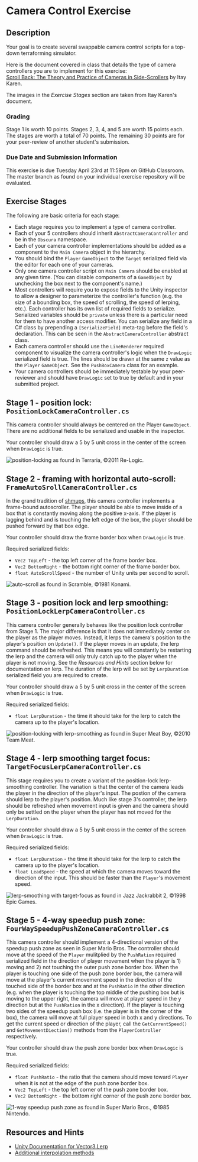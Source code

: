# Camera Control Exercise

## Description

Your goal is to create several swappable camera control scripts for a top-down terraforming simulator.

Here is the document covered in class that details the type of camera controllers you are to implement for this exercise:  
[Scroll Back: The Theory and Practice of Cameras in Side-Scrollers](http://www.gamasutra.com/blogs/ItayKeren/20150511/243083/Scroll_Back_The_Theory_and_Practice_of_Cameras_in_SideScrollers.php) by Itay Karen.  

The images in the *Exercise Stages* section are taken from Itay Karen's document.

### Grading

Stage 1 is worth 10 points. Stages 2, 3, 4, and 5 are worth 15 points each. The stages are worth a total of 70 points. The remaining 30 points are for your peer-review of another student's submission.

### Due Date and Submission Information

This exercise is due Tuesday April 23rd at 11:59pm on GitHub Classroom. The master branch as found on your individual exercise repository will be evaluated.

## Exercise Stages 

The following are basic criteria for each stage:
* Each stage requires you to implement a type of camera controller. 
* Each of your 5 controllers should inherit `AbstractCameraController` and be in the `Obscura` namespace. 
* Each of your camera controller implementations should be added as a component to the `Main Camera`  object in the hierarchy.
* You should bind the `Player` `GameObject` to the `Target` serialized field via the editor for each one of your cameras.
* Only one camera controller script on `Main Camera` should be enabled at any given time. (You can disable components of a `GameObject` by unchecking the box next to the component's name.)
* Most controllers will require you to expose fields to the Unity inspector to allow a designer to parameterize the controller's function (e.g. the size of a bounding box, the speed of scrolling, the speed of lerping, etc.). Each controller has its own list of required fields to serialize. Serialized variables should be `private` unless there is a particular need for them to have another access modifier. You can serialize any field in a C# class by prepending a `[SerializeField]` meta-tag before the field's declaration. This can be seen in the `AbstractCameraController` abstract class.
* Each camera controller should use the `LineRenderer` required component to visualize the camera controller's logic when the `DrawLogic` serialized field is true. The lines should be drawn at the same `z` value as the `Player` `GameObject`. See the `PushBoxCamera` class for an example.
* Your camera controllers should be immediately testable by your peer-reviewer and should have `DrawLogic` set to true by default and in your submitted project.

## Stage 1 - position lock: `PositionLockCameraController.cs`

This camera controller should always be centered on the Player `GameObject`. There are no additional fields to be serialized and usable in the inspector.

Your controller should draw a 5 by 5 unit cross in the center of the screen when `DrawLogic` is true. 

![position-locking](https://lh6.googleusercontent.com/Bh_vzER7pXFZgRMsi158LA_q3Dg9LnykuR1cW3f8K8hgSI-BlNKLfocuGAhHRxbrcaeadtay_MgS55CO4eD0jyDIy0QB9SvAPHFnWQlDMKfN9QQJkL4RxAKc28_ymrCz) as found in Terraria, ©2011 Re-Logic.

## Stage 2 - framing with horizontal auto-scroll: `FrameAutoSrollCameraController.cs`

In the grand tradition of [shmups](http://www.shmups.com/), this camera controller implements a frame-bound autoscroller. The player should be able to move inside of a box that is constantly moving along the positive x-axis. If the player is lagging behind and is touching the left edge of the box, the player should be pushed forward by that box edge.

Your controller should draw the frame border box when `DrawLogic` is true. 

Required serialized fields:
* `Vec2 TopLeft` - the top left corner of the frame border box.
* `Vec2 BottomRight` - the bottom right corner of the frame border box.
* `float AutoScrollSpeed` - the number of Unity units per second to scroll.

![auto-scroll](https://lh3.googleusercontent.com/ob8Z5bAdjxI6C9hgzL1-EcIPNeUCxCGHuOK7TaQoGtkq0iczuaSw3usLF9oYhqJfrRWQTmsRFTNqoYNoX9KjHTsuOC_auBY68C24FQEN-a3a11bM25xQdfAZ8Ls7RuxS) as found in Scramble, ©1981 Konami.

## Stage 3 - position lock and lerp smoothing: `PositionLockLerpCameraController.cs`

This camera controller generally behaves like the position lock controller from Stage 1. The major difference is that it does not immediately center on the player as the player moves. Instead, it lerps the camera's position to the player's position on `Update()`. If the player moves in an update, the lerp command should be refreshed. This means you will constantly be restarting the lerp and the camera will only truly catch up to the player when the player is not moving. See the *Resources and Hints* section below for documentation on lerp. The duration of the lerp will be set by `LerpDuration` serialized field you are required to create.

Your controller should draw a 5 by 5 unit cross in the center of the screen when `DrawLogic` is true.

Required serialized fields:
* `float LerpDuration` - the time it should take for the lerp to catch the camera up to the player's location.

![position-locking with lerp-smoothing](https://lh3.googleusercontent.com/Lo1c9W3Yo0VQzf6mxAssaqXS7RoELziUwPbowklnCsI4BiqR46vYeejQPhjgZla3AR6INwVy6tCoXog4_Yc85DmlPcOapN_DjoRz6CRgD3nvTaGWkPm3cmaNpKj2tWiO) as found in Super Meat Boy, ©2010 Team Meat.

## Stage 4 - lerp smoothing target focus: `TargetFocusLerpCameraController.cs`

This stage requires you to create a variant of the position-lock lerp-smoothing controller. The variation is that the center of the camera leads the player in the direction of the player's input. The postion of the camera should lerp to the player's position. Much like stage 3's controller, the lerp should be refreshed when movement input is given and the camera should only be settled on the player when the player has not moved for the `LerpDuration`.

Your controller should draw a 5 by 5 unit cross in the center of the screen when `DrawLogic` is true.

Required serialized fields:
* `float LerpDuration` - the time it should take for the lerp to catch the camera up to the player's location.
* `float LeadSpeed` - the speed at which the camera moves toward the direction of the input. This should be faster than the `Player`'s movement speed.

![lerp-smoothing with target-focus](https://lh3.googleusercontent.com/-zeUJrdvmQnbB8stwBJ-P9spyZVEJIHtxDATQPkniX1hc35Y6oCLXQaqfcCmKn_Sd1cXSHN2MF2BWn1SLmoAvQbg6rCC6h_HQtqEkplanN3iaXjNgDdixCf5SSdw-YTm) as found in Jazz Jackrabbit 2, ©1998 Epic Games.

## Stage 5 - 4-way speedup push zone: `FourWaySpeedupPushZoneCameraController.cs`

This camera controller should implement a 4-directional version of the speedup push zone as seen in Super Mario Bros. The controller should move at the speed of the `Player` mulitplied by the `PushRation` required serialized field in the direction of player movement when the player is 1) moving and 2) not touching the outer push zone border box. When the player is touching one side of the push zone border box, the camera will move at the player's current movement speed in the direction of the touched side of the border box and at the `PushRatio` in the other direction (e.g. when the player is touching the top middle of the pushing box but is moving to the upper right, the camera will move at player speed in the y direction but at the `PushRation` in the x direction). If the player is touching two sides of the speedup push box (i.e. the player is in the corner of the box), the camera will move at full player speed in both x and y directions. To get the current speed or direction of the player, call the `GetCurrentSpeed()` and `GetMovementDiection()` methods from the `PlayerController` respectively.

Your controller should draw the push zone border box when `DrawLogic` is true. 

Required serialized fields:
* `float PushRatio` - the ratio that the camera should move toward `Player` when it is not at the edge of the push zone border box.
* `Vec2 TopLeft` - the top left corner of the push zone border box.
* `Vec2 BottomRight` - the bottom right corner of the push zone border box.


![1-way speedup push zone](https://lh6.googleusercontent.com/uuYbEkabfImuD-zi06EV57-pWfdrM7fcFsZxFXZVIfr5dFijpk_AXeRkR9K55wiqYl6IH7bMc15SEr8YzQFmHiBdvk6WntvSmkTvdDupe1y57R33AkxEXiDYif4AOUEY) as found in Super Mario Bros., ©1985 Nintendo.

## Resources and Hints

* [Unity Documentation for Vector3.Lerp](https://docs.unity3d.com/ScriptReference/Vector3.Lerp.html)
* [Additional interpolation methods](http://wiki.unity3d.com/index.php?title=Mathfx)


